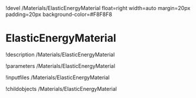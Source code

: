<!-- MOOSE Object Documentation Stub: Remove this when content is added. -->!devel /Materials/ElasticEnergyMaterial float=right width=auto margin=20px padding=20px background-color=#F8F8F8


# ElasticEnergyMaterial
!description /Materials/ElasticEnergyMaterial

!parameters /Materials/ElasticEnergyMaterial

!inputfiles /Materials/ElasticEnergyMaterial

!childobjects /Materials/ElasticEnergyMaterial
